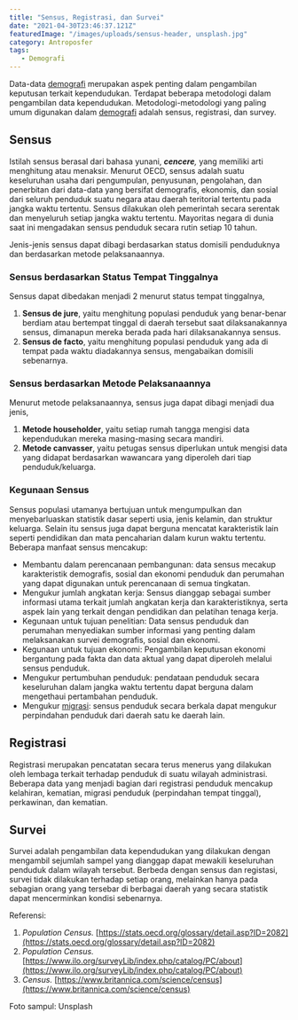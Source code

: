 ```yaml
---
title: "Sensus, Registrasi, dan Survei"
date: "2021-04-30T23:46:37.121Z"
featuredImage: "/images/uploads/sensus-header, unsplash.jpg"
category: Antroposfer
tags: 
   - Demografi
---
```


Data-data [demografi](https://supergeografi.com/antroposfer/demografi/) merupakan aspek penting dalam pengambilan keputusan terkait kependudukan. Terdapat beberapa metodologi dalam pengambilan data kependudukan. Metodologi-metodologi yang paling umum digunakan dalam [demografi](https://supergeografi.com/antroposfer/demografi/) adalah sensus, registrasi, dan survey.

## Sensus

Istilah sensus berasal dari bahasa yunani, ***cencere**,* yang memiliki arti menghitung atau menaksir. Menurut OECD, sensus adalah suatu keseluruhan usaha dari pengumpulan, penyusunan, pengolahan, dan penerbitan dari data-data yang bersifat demografis, ekonomis, dan sosial dari seluruh penduduk suatu negara atau daerah teritorial tertentu pada jangka waktu tertentu. Sensus dilakukan oleh pemerintah secara serentak dan menyeluruh setiap jangka waktu tertentu. Mayoritas negara di dunia saat ini mengadakan sensus penduduk secara rutin setiap 10 tahun.

Jenis-jenis sensus dapat dibagi berdasarkan status domisili penduduknya dan berdasarkan metode pelaksanaannya.

### Sensus berdasarkan Status Tempat Tinggalnya

Sensus dapat dibedakan menjadi 2 menurut status tempat tinggalnya,

1. **Sensus de jure**, yaitu menghitung populasi penduduk yang benar-benar berdiam atau bertempat tinggal di daerah tersebut saat dilaksanakannya sensus, dimanapun mereka berada pada hari dilaksanakannya sensus.
2. **Sensus de facto**, yaitu menghitung populasi penduduk yang ada di tempat pada waktu diadakannya sensus, mengabaikan domisili sebenarnya.

### Sensus berdasarkan Metode Pelaksanaannya

Menurut metode pelaksanaannya, sensus juga dapat dibagi menjadi dua jenis,

1. **Metode householder**, yaitu setiap rumah tangga mengisi data kependudukan mereka masing-masing secara mandiri.
2. **Metode canvasser**, yaitu petugas sensus diperlukan untuk mengisi data yang didapat berdasarkan wawancara yang diperoleh dari tiap penduduk/keluarga.

### Kegunaan Sensus

Sensus populasi utamanya bertujuan untuk mengumpulkan dan menyebarluaskan statistik dasar seperti usia, jenis kelamin, dan struktur keluarga. Selain itu sensus juga dapat berguna mencatat karakteristik lain seperti pendidikan dan mata pencaharian dalam kurun waktu tertentu. Beberapa manfaat sensus mencakup:

- Membantu dalam perencanaan pembangunan: data sensus mecakup karakteristik demografis, sosial dan ekonomi penduduk dan perumahan yang dapat digunakan untuk perencanaan di semua tingkatan.
- Mengukur jumlah angkatan kerja: Sensus dianggap sebagai sumber informasi utama terkait jumlah angkatan kerja dan karakteristiknya, serta aspek lain yang terkait dengan pendidikan dan pelatihan tenaga kerja.
- Kegunaan untuk tujuan penelitian: Data sensus penduduk dan perumahan menyediakan sumber informasi yang penting dalam melaksanakan survei demografis, sosial dan ekonomi.
- Kegunaan untuk tujuan ekonomi: Pengambilan keputusan ekonomi bergantung pada fakta dan data aktual yang dapat diperoleh melalui sensus penduduk.
- Mengukur pertumbuhan penduduk: pendataan penduduk secara keseluruhan dalam jangka waktu tertentu dapat berguna dalam mengethaui pertambahan penduduk.
- Mengukur [migrasi](https://supergeografi.com/antroposfer/penyebab-migrasi/): sensus penduduk secara berkala dapat mengukur perpindahan penduduk dari daerah satu ke daerah lain.

## Registrasi

Registrasi merupakan pencatatan secara terus menerus yang dilakukan oleh lembaga terkait terhadap penduduk di suatu wilayah administrasi. Beberapa data yang menjadi bagian dari registrasi penduduk mencakup kelahiran, kematian, migrasi penduduk (perpindahan tempat tinggal), perkawinan, dan kematian.

## Survei

Survei adalah pengambilan data kependudukan yang dilakukan dengan mengambil sejumlah sampel yang dianggap dapat mewakili keseluruhan penduduk dalam wilayah tersebut. Berbeda dengan sensus dan registasi, survei tidak dilakukan terhadap setiap orang, melainkan hanya pada sebagian orang yang tersebar di berbagai daerah yang secara statistik dapat mencerminkan kondisi sebenarnya.

Referensi:

1. *Population Census.* [https://stats.oecd.org/glossary/detail.asp?ID=2082](https://stats.oecd.org/glossary/detail.asp?ID=2082)
2. *Population Census.* [https://www.ilo.org/surveyLib/index.php/catalog/PC/about](https://www.ilo.org/surveyLib/index.php/catalog/PC/about)
3. *Census.* [https://www.britannica.com/science/census](https://www.britannica.com/science/census)

Foto sampul: Unsplash
